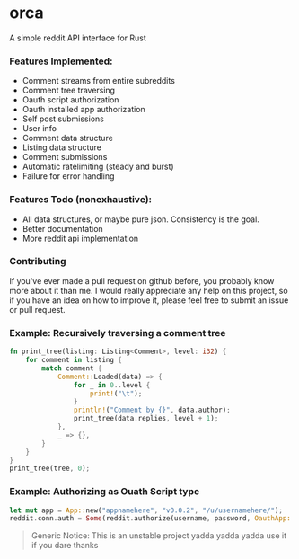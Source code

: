 # orca
A simple reddit API interface for Rust

### Features Implemented:
- Comment streams from entire subreddits
- Comment tree traversing
- Oauth script authorization
- Oauth installed app authorization
- Self post submissions
- User info
- Comment data structure
- Listing data structure
- Comment submissions
- Automatic ratelimiting (steady and burst)
- Failure for error handling

### Features Todo (nonexhaustive):
- All data structures, or maybe pure json. Consistency is the goal.
- Better documentation
- More reddit api implementation


### Contributing
If you've ever made a pull request on github before, you probably know more about it than me. I would really appreciate any help on this project, so if you have an idea on how to improve it, please feel free to submit an issue or pull request.

### Example: Recursively traversing a comment tree
```rust
fn print_tree(listing: Listing<Comment>, level: i32) {
	for comment in listing {
		match comment {
			Comment::Loaded(data) => {
				for _ in 0..level {
					print!("\t");
				}
				println!("Comment by {}", data.author);
				print_tree(data.replies, level + 1);
			},
			_ => {},
		}
	}
}
print_tree(tree, 0);
```


### Example: Authorizing as Ouath Script type
```rust
let mut app = App::new("appnamehere", "v0.0.2", "/u/usernamehere/");
reddit.conn.auth = Some(reddit.authorize(username, password, OauthApp::Script(app_id, app_secret)).unwrap());
```

> Generic Notice: This is an unstable project yadda yadda yadda use it if you dare thanks
